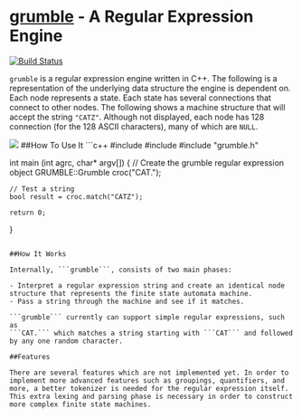 [grumble]() - A Regular Expression Engine
=======
[![Build Status](https://drone.io/github.com/shrimpboyho/grumble/status.png)](https://drone.io/github.com/shrimpboyho/grumble/latest)

```grumble``` is a regular expression engine written in C++.
The following is a representation of the underlying data structure the engine is dependent on. Each node represents a state. Each state has several connections that connect to other nodes. The following shows a machine structure that will accept the string ```"CATZ"```. Although not displayed, each node has 128 connection (for the 128 ASCII characters), many of which are ```NULL```.

<img src = "finitemachine.png">
##How To Use It
```c++
#include <iostream>
#include <stdlib.h>
#include "grumble.h"

int main (int agrc, char* argv[])
{
    // Create the grumble regular expression object
    GRUMBLE::Grumble croc("CAT.");
    
    // Test a string
    bool result = croc.match("CATZ");
            
    return 0;
}
```

##How It Works

Internally, ```grumble```, consists of two main phases:

- Interpret a regular expression string and create an identical node structure that represents the finite state automata machine.
- Pass a string through the machine and see if it matches.

```grumble``` currently can support simple regular expressions, such as
```CAT.``` which matches a string starting with ```CAT``` and followed by any one random character.

##Features

There are several features which are not implemented yet. In order to implement more advanced features such as groupings, quantifiers, and more, a better tokenizer is needed for the regular expression itself. This extra lexing and parsing phase is necessary in order to construct more complex finite state machines.
